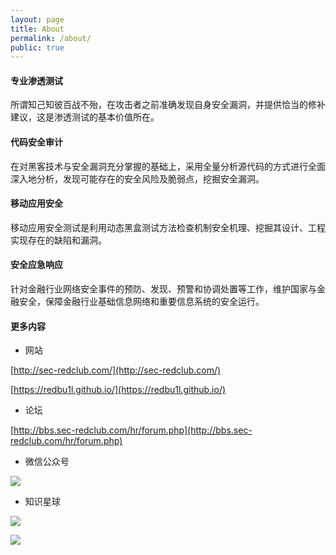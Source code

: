 ```yaml
---
layout: page
title: About
permalink: /about/
public: true
---
```




#### 专业渗透测试

所谓知己知彼百战不殆，在攻击者之前准确发现自身安全漏洞，并提供恰当的修补建议，这是渗透测试的基本价值所在。

#### 代码安全审计

在对黑客技术与安全漏洞充分掌握的基础上，采用全量分析源代码的方式进行全面深入地分析，发现可能存在的安全风险及脆弱点，挖掘安全漏洞。

#### 移动应用安全

移动应用安全测试是利用动态黑盒测试方法检查机制安全机理、挖掘其设计、工程实现存在的缺陷和漏洞。

#### 安全应急响应

针对金融行业网络安全事件的预防、发现、预警和协调处置等工作，维护国家与金融安全，保障金融行业基础信息网络和重要信息系统的安全运行。

#### 更多内容

* 网站

[http://sec-redclub.com/](http://sec-redclub.com/)

[https://redbu1l.github.io/](https://redbu1l.github.io/)

* 论坛

[http://bbs.sec-redclub.com/hr/forum.php](http://bbs.sec-redclub.com/hr/forum.php)

* 微信公众号

![](https://lyxw.github.io/images/Sec-redClub.jpg)

* 知识星球

![](https://lyxw.github.io/images/redClub_begin.jpg)

![](https://lyxw.github.io/images/redClub.jpg)
